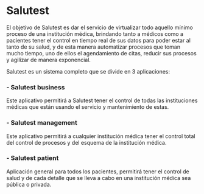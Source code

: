 # Salutest

El objetivo de Salutest es dar el servicio de virtualizar todo aquello mínimo proceso de una institución médica, brindando tanto a médicos como a pacientes tener el control en tiempo real de sus datos para poder estar al tanto de su salud, y de esta manera automatizar procesos que toman mucho tiempo, uno de ellos el agendamiento de citas, reducir sus procesos y agilizar de manera exponencial.

Salutest es un sistema completo que se divide en 3 aplicaciones:

  ### - Salutest business
  Este aplicativo permitirá a Salutest tener el control de todas las instituciones médicas que están usando el servicio y mantenimiento de estas.

  ### - Salutest management
  Este aplicativo permitirá a cualquier institución médica tener el control total del control de procesos y del esquema de la institución médica.
        
  ### - Salutest patient
  Aplicación general para todos los pacientes, permitirá tener el control de salud y de cada detalle que se lleva a cabo en una institución médica sea pública o           privada.
